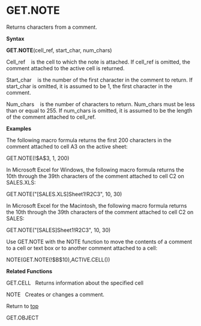 GET.NOTE
========

Returns characters from a comment.

**Syntax**

**GET.NOTE**(cell\_ref, start\_char, num\_chars)

Cell\_ref    is the cell to which the note is attached. If cell\_ref is
omitted, the comment attached to the active cell is returned.

Start\_char    is the number of the first character in the comment to
return. If start\_char is omitted, it is assumed to be 1, the first
character in the comment.

Num\_chars    is the number of characters to return. Num\_chars must be
less than or equal to 255. If num\_chars is omitted, it is assumed to be
the length of the comment attached to cell\_ref.

**Examples**

The following macro formula returns the first 200 characters in the
comment attached to cell A3 on the active sheet:

GET.NOTE(!\$A\$3, 1, 200)

In Microsoft Excel for Windows, the following macro formula returns the
10th through the 39th characters of the comment attached to cell C2 on
SALES.XLS:

GET.NOTE(\"\[SALES.XLS\]Sheet1!R2C3\", 10, 30)

In Microsoft Excel for the Macintosh, the following macro formula
returns the 10th through the 39th characters of the comment attached to
cell C2 on SALES:

GET.NOTE(\"\[SALES\]Sheet1!R2C3\", 10, 30)

Use GET.NOTE with the NOTE function to move the contents of a comment to
a cell or text box or to another comment attached to a cell:

NOTE(GET.NOTE(!\$B\$10),ACTIVE.CELL())

**Related Functions**

GET.CELL   Returns information about the specified cell

NOTE   Creates or changes a comment.

Return to [top](#E)

GET.OBJECT
